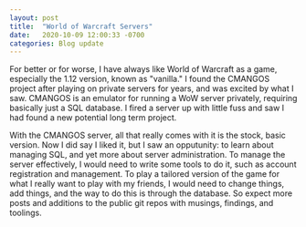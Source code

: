 ```yaml
---
layout: post
title:  "World of Warcraft Servers"
date:   2020-10-09 12:00:33 -0700
categories: Blog update 
---
```


For better or for worse, I have always like World of Warcraft as a game, especially the 1.12 version, known as "vanilla." I found the CMANGOS project after playing on private servers for years, and was excited by what I saw. CMANGOS is an emulator for running a WoW server privately, requiring basically just a SQL database. I fired a server up with little fuss and saw I had found a new potential long term project.

With the CMANGOS server, all that really comes with it is the stock, basic version. Now I did say I liked it, but I saw an opputunity: to learn about managing SQL, and yet more about server administration. To manage the server effectively, I would need to write some tools to do it, such as account registration and management. To play a tailored version of the game for what I really want to play with my friends, I would need to change things, add things, and the way to do this is through the database. So expect more posts and additions to the public git repos with musings, findings, and toolings.
